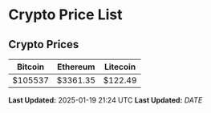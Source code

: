 # Crypto Price List

## Crypto Prices
| Bitcoin | Ethereum | Litecoin |
| ------- | -------- | -------- |
| $105537 | $3361.35 | $122.49 |
**Last Updated:** 2025-01-19 21:24 UTC
**Last Updated:** $DATE$
